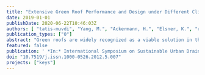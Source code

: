 ```yaml
---
title: "Extensive Green Roof Performance and Design under Different Climatic Conditions-Analyses from China and Germany"
date: 2019-01-01
publishDate: 2020-06-22T10:46:03Z
authors: [ "tatis-muvdi", "Yang, M.", "Ackermann, H.", "Elsner, K.", "rouault", "Dong, Y.", "Liu, Y.", "Zuo, J.", "Köster, S." ]
publication_types: ["0"]
abstract: "Green roofs are widely recognized as a viable solution in the context of water-sensitive urbanization, especially with respect to their effects on heat island mitigation and future-proof urban drainage [1, 2, 3, 4, 5]. In order to support their dissemination throughout different regions, comparisons of performance under varying climatic conditions can be very useful. Storm characteristics such as rainfall depth, intensity and duration can be expected to play an important role, as well as the temporal distribution of storm events relative to seasonal patterns of temperature, radiation and wind. This paper summarizes the first of several such data- and model-based comparisons between Germany and China planned in the Sino-German cooperative project “Smart Technologies for Sustainable Water Management in urban Catchments as Key Contribution to Sponge Cities” (KEYS)."
featured: false
publication: ' *In:* International Symposium on Sustainable Urban Drainage. Ningbo, China. 17-20 October 2019'
doi: "10.7519/j.issn.1000-0526.2012.5.007"
projects: ["keys"]
---
```


